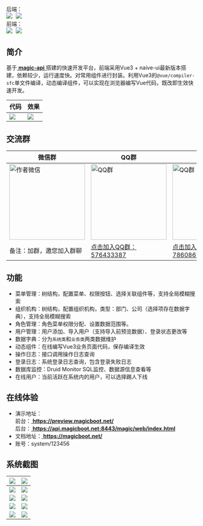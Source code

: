 ##

后端：  
<span style="margin-right: 5px">
<a href="https://gitee.com/ssssssss-team/magic-boot" target="_blank"><img src="https://gitee.com/ssssssss-team/magic-boot/badge/star.svg?theme=white"></a>
</span>
<a href="https://github.com/zegezy/magic-boot" target="_blank"><img src="https://img.shields.io/github/stars/zegezy/magic-boot.svg?style=social"></a>  
前端：  
<span style="margin-right: 5px">
<a href="https://gitee.com/ssssssss-team/magic-boot-naive" target="_blank"><img src="https://gitee.com/ssssssss-team/magic-boot-naive/badge/star.svg?theme=white"></a>
</span>
<a href="https://github.com/zegezy/magic-boot-naive" target="_blank"><img src="https://img.shields.io/github/stars/zegezy/magic-boot-naive.svg?style=social"></a>

## 简介

基于[ **magic-api** ](https://gitee.com/ssssssss-team/magic-api)搭建的快速开发平台，前端采用Vue3 + naive-ui最新版本搭建，依赖较少，运行速度快。对常用组件进行封装。利用Vue3的`@vue/compiler-sfc`单文件编译，动态编译组件，可以实现在浏览器编写Vue代码，既改即生效快速开发。


| 代码 | 效果 |
|----|----|
| ![](https://assets.magicboot.net/code.png)  | ![](https://assets.magicboot.net/system/1.png)  |

## 交流群

| 微信群                                                                          | QQ群                                                                              | QQ群2                                                                              |
|------------------------------------------------------------------------------|----------------------------------------------------------------------------------|-----------------------------------------------------------------------------------|
| <img src="https://assets.magicboot.net/ljz-wx.png" alt="作者微信" width="200px"> | <img src="https://assets.magicboot.net/mb-qq-group.png" alt="QQ群" width="200px"> | <img src="https://assets.magicboot.net/mb-qq-group2.png" alt="QQ群" width="200px"> |
| 备注：加群，邀您加入群聊                                                                 | <a href="https://qm.qq.com/q/KZJ6zBrXqM" target="_blank">点击加入QQ群：576433387</a>   | <a href="https://qm.qq.com/q/VihhshAOkM" target="_blank">点击加入QQ群：786086742</a>    |

## 功能
- 菜单管理：树结构，配置菜单、权限按钮、选择关联组件等，支持全局模糊搜索
- 组织机构：树结构，配置组织机构，类型：部门、公司（选择项存在数据字典），支持全局模糊搜索
- 角色管理：角色菜单权限分配、设置数据范围等。
- 用户管理：用户添加、导入用户（支持导入前预览数据）、登录状态更改等
- 数据字典：分为`系统类`和`业务类`两类数据维护
- 动态组件：在线编写Vue3业务页面代码，保存编译生效
- 操作日志：接口调用操作日志查询
- 登录日志：系统登录日志查询，包含登录失败日志
- 数据库监控：Druid Monitor SQL监控、数据源信息查看等
- 在线用户：当前活跃在系统内的用户，可以选择踢人下线

## 在线体验
- 演示地址：  
  前台：[ **https://preview.magicboot.net/** ](https://preview.magicboot.net/)  
  后台：[ **https://api.magicboot.net:8443/magic/web/index.html** ](https://api.magicboot.net:8443/magic/web/index.html)
- 文档地址：[ **https://magicboot.net/** ](https://magicboot.net/)
- 账号：system/123456

## 系统截图
| ![](https://assets.magicboot.net/system/1.png)  | ![](https://assets.magicboot.net/system/2.png)  |
|---|---|
| ![](https://assets.magicboot.net/system/3.png)  | ![](https://assets.magicboot.net/system/4.png)  |
| ![](https://assets.magicboot.net/system/5.png)  | ![](https://assets.magicboot.net/system/6.png)  |
| ![](https://assets.magicboot.net/system/7.png)  | ![](https://assets.magicboot.net/system/8.png)  |
| ![](https://assets.magicboot.net/system/9.png)  | ![](https://assets.magicboot.net/system/10.png)  |


